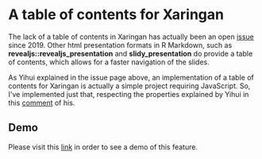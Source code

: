 # A table of contents for Xaringan

The lack of a table of contents in Xaringan has actually been an open 
[issue](https://github.com/yihui/xaringan/issues/217) since 2019.
Other html presentation formats in R Markdown, such
as **revealjs::revealjs_presentation**  and **slidy_presentation** 
do provide a table of contents, which allows for a faster navigation of the slides.

As Yihui explained in the issue page above, an implementation of a table of contents
for Xaringan is actually a simple project requiring JavaScript. So, I've implemented
just that, respecting the properties explained by Yihui in this 
[comment](https://github.com/yihui/xaringan/issues/217#issuecomment-508784341) of his.

## Demo

Please visit this 
[link](https://toc-for-xaringan-see-slide-2-for-commands.netlify.app/#1)
in order to see a demo of this feature.

